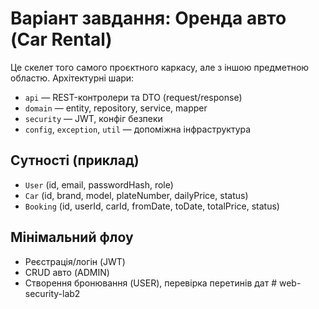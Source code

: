 # Варіант завдання: Оренда авто (Car Rental)

Це скелет того самого проєктного каркасу, але з іншою предметною областю.
Архітектурні шари:
- `api` — REST-контролери та DTO (request/response)
- `domain` — entity, repository, service, mapper
- `security` — JWT, конфіг безпеки
- `config`, `exception`, `util` — допоміжна інфраструктура

## Сутності (приклад)
- `User` (id, email, passwordHash, role)
- `Car` (id, brand, model, plateNumber, dailyPrice, status)
- `Booking` (id, userId, carId, fromDate, toDate, totalPrice, status)

## Мінімальний флоу
- Реєстрація/логін (JWT)
- CRUD авто (ADMIN)
- Створення бронювання (USER), перевірка перетинів дат
#   w e b - s e c u r i t y - l a b 2  
 